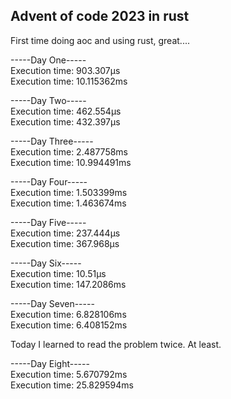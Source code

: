 ## Advent of code 2023 in rust

First time doing aoc and using rust, great....



-----Day One-----  
Execution time: 903.307µs  
Execution time: 10.115362ms  

-----Day Two-----  
Execution time: 462.554µs  
Execution time: 432.397µs  

-----Day Three-----  
Execution time: 2.487758ms  
Execution time: 10.994491ms  

-----Day Four-----  
Execution time: 1.503399ms  
Execution time: 1.463674ms  

-----Day Five-----  
Execution time: 237.444µs  
Execution time: 367.968µs  

-----Day Six-----  
Execution time: 10.51µs  
Execution time: 147.2086ms  

-----Day Seven-----  
Execution time: 6.828106ms  
Execution time: 6.408152ms  

Today I learned to read the problem twice. At least.

-----Day Eight-----  
Execution time: 5.670792ms  
Execution time: 25.829594ms  
